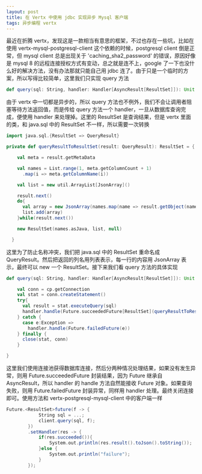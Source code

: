 ```yaml
---
layout: post
title: 在 Vertx 中使用 jdbc 实现异步 Mysql 客户端
tags: 异步编程 vertx
---
```


最近在折腾 vertx，发现这是一款相当有意思的框架，不过也存在一些坑，比如在使用 vertx-mysql-postgresql-client 这个依赖的时候，postgresql client 倒是正常，但 mysql client 总是出现关于 'caching_sha2_password' 的错误，原因好像是 mysql 8 的远程连接授权方式有变动，总之就是连不上，google 了一下也没什么好的解决方法，没有办法那就只能自己用 jdbc 连了。由于只是一个临时的方案，所以写得比较简单，这里我们只实现 query 方法

```scala
def query(sql: String, handler: Handler[AsyncResult[ResultSet]]): Unit
```

由于 vertx 中一切都是异步的，所以 query 方法也不例外，我们不会让调用者阻塞等待方法返回值，而是传给 query 方法一个 handler，一旦从数据库查询完成，便使用 handler 来处理掉。这里的 ResultSet 是查询结果，但是 vertx 里面的类，和 java.sql 中的 ResultSet 不一样，所以需要一次转换

```scala
import java.sql.{ResultSet => QueryResult}

private def queryResultToResultSet(result: QueryResult): ResultSet = {

    val meta = result.getMetaData

    val names = List.range(1, meta.getColumnCount + 1)
      .map(i => meta.getColumnName(i))

    val list = new util.ArrayList[JsonArray]()

    result.next()
    do{
      val array = new JsonArray(names.map(name => result.getObject(name)).asJava)
      list.add(array)
    }while(result.next())

    new ResultSet(names.asJava, list, null)

  }
```

这里为了防止名称冲突，我们把 java.sql 中的 ResultSet 重命名成 QueryResult。然后把返回的列名用列表表示，每一行的内容用 JsonArray 表示，最终可以 new 一个 ResultSet。接下来我们看 query 方法的具体实现

```scala
def query(sql: String, handler: Handler[AsyncResult[ResultSet]]): Unit = {

    val conn = cp.getConnection
    val stat = conn.createStatement()
    try{
      val result = stat.executeQuery(sql)
      handler.handle(Future.succeededFuture[ResultSet](queryResultToResultSet(result)))
    } catch {
      case e:Exception =>
        handler.handle(Future.failedFuture(e))
    } finally {
      close(stat, conn)
    }

}

```

这里我们使用连接池获得数据库连接，然后分两种情况处理结果，如果没有发生异常，则用 Future.succeededFuture 封装结果，因为 Future 继承自 AsyncResult，所以 handler 的 handle 方法自然能接收 Future 对象。如果查询失败，则用 Future.failedFuture 封装异常，同样用 handler 处理。最终关闭连接即可。使用方法和 vertx-postgresql-mysql-client 中的客户端一样

```scala
Future.<ResultSet>future(f -> {
            String sql = ...;
            client.query(sql, f);
        })
        .setHandler(res -> {
            if(res.succeeded()){
                System.out.println(res.result().toJson().toString());
            }else {
                System.out.println("failure");
            }
        });
```